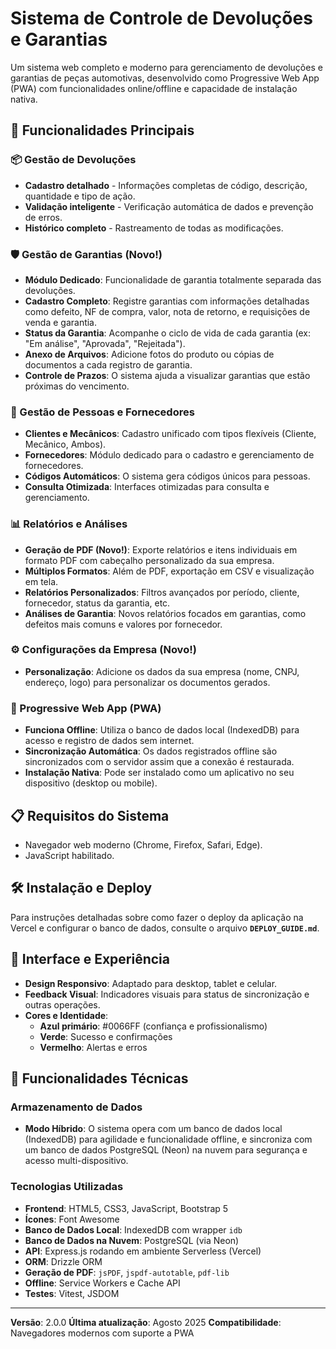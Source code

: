 # Sistema de Controle de Devoluções e Garantias

Um sistema web completo e moderno para gerenciamento de devoluções e garantias de peças automotivas, desenvolvido como Progressive Web App (PWA) com funcionalidades online/offline e capacidade de instalação nativa.

## 🚀 Funcionalidades Principais

### 📦 Gestão de Devoluções
- **Cadastro detalhado** - Informações completas de código, descrição, quantidade e tipo de ação.
- **Validação inteligente** - Verificação automática de dados e prevenção de erros.
- **Histórico completo** - Rastreamento de todas as modificações.

### 🛡️ Gestão de Garantias (Novo!)
- **Módulo Dedicado**: Funcionalidade de garantia totalmente separada das devoluções.
- **Cadastro Completo**: Registre garantias com informações detalhadas como defeito, NF de compra, valor, nota de retorno, e requisições de venda e garantia.
- **Status da Garantia**: Acompanhe o ciclo de vida de cada garantia (ex: "Em análise", "Aprovada", "Rejeitada").
- **Anexo de Arquivos**: Adicione fotos do produto ou cópias de documentos a cada registro de garantia.
- **Controle de Prazos**: O sistema ajuda a visualizar garantias que estão próximas do vencimento.

### 👥 Gestão de Pessoas e Fornecedores
- **Clientes e Mecânicos**: Cadastro unificado com tipos flexíveis (Cliente, Mecânico, Ambos).
- **Fornecedores**: Módulo dedicado para o cadastro e gerenciamento de fornecedores.
- **Códigos Automáticos**: O sistema gera códigos únicos para pessoas.
- **Consulta Otimizada**: Interfaces otimizadas para consulta e gerenciamento.

### 📊 Relatórios e Análises
- **Geração de PDF (Novo!)**: Exporte relatórios e itens individuais em formato PDF com cabeçalho personalizado da sua empresa.
- **Múltiplos Formatos**: Além de PDF, exportação em CSV e visualização em tela.
- **Relatórios Personalizados**: Filtros avançados por período, cliente, fornecedor, status da garantia, etc.
- **Análises de Garantia**: Novos relatórios focados em garantias, como defeitos mais comuns e valores por fornecedor.

### ⚙️ Configurações da Empresa (Novo!)
- **Personalização**: Adicione os dados da sua empresa (nome, CNPJ, endereço, logo) para personalizar os documentos gerados.

### 📱 Progressive Web App (PWA)
- **Funciona Offline**: Utiliza o banco de dados local (IndexedDB) para acesso e registro de dados sem internet.
- **Sincronização Automática**: Os dados registrados offline são sincronizados com o servidor assim que a conexão é restaurada.
- **Instalação Nativa**: Pode ser instalado como um aplicativo no seu dispositivo (desktop ou mobile).

## 📋 Requisitos do Sistema
- Navegador web moderno (Chrome, Firefox, Safari, Edge).
- JavaScript habilitado.

## 🛠️ Instalação e Deploy
Para instruções detalhadas sobre como fazer o deploy da aplicação na Vercel e configurar o banco de dados, consulte o arquivo **`DEPLOY_GUIDE.md`**.

## 🎨 Interface e Experiência
- **Design Responsivo**: Adaptado para desktop, tablet e celular.
- **Feedback Visual**: Indicadores visuais para status de sincronização e outras operações.
- **Cores e Identidade**:
    - **Azul primário**: #0066FF (confiança e profissionalismo)
    - **Verde**: Sucesso e confirmações
    - **Vermelho**: Alertas e erros

## 🔧 Funcionalidades Técnicas

### Armazenamento de Dados
- **Modo Híbrido**: O sistema opera com um banco de dados local (IndexedDB) para agilidade e funcionalidade offline, e sincroniza com um banco de dados PostgreSQL (Neon) na nuvem para segurança e acesso multi-dispositivo.

### Tecnologias Utilizadas
- **Frontend**: HTML5, CSS3, JavaScript, Bootstrap 5
- **Ícones**: Font Awesome
- **Banco de Dados Local**: IndexedDB com wrapper `idb`
- **Banco de Dados na Nuvem**: PostgreSQL (via Neon)
- **API**: Express.js rodando em ambiente Serverless (Vercel)
- **ORM**: Drizzle ORM
- **Geração de PDF**: `jsPDF`, `jspdf-autotable`, `pdf-lib`
- **Offline**: Service Workers e Cache API
- **Testes**: Vitest, JSDOM

---

**Versão**: 2.0.0
**Última atualização**: Agosto 2025
**Compatibilidade**: Navegadores modernos com suporte a PWA